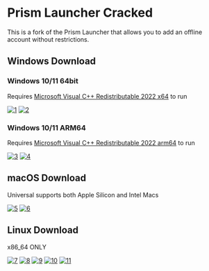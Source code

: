 # Prism Launcher Cracked

This is a fork of the Prism Launcher that allows you to add an offline account without restrictions.

## Windows Download

### Windows 10/11 64bit

Requires [Microsoft Visual C++ Redistributable 2022 x64](https://aka.ms/vs/17/release/vc_redist.x64.exe) to run

[![1]](https://github.com/TheCatRiX/PrismLauncher/releases/download/8.0/PrismLauncher-Windows-MSVC-Setup-8.0.exe) [![2]](https://github.com/TheCatRiX/PrismLauncher/releases/download/8.0/PrismLauncher-Windows-MSVC-Portable-8.0.zip)

### Windows 10/11 ARM64

Requires [Microsoft Visual C++ Redistributable 2022 arm64](https://aka.ms/vs/17/release/vc_redist.arm64.exe) to run

[![3]](https://github.com/TheCatRiX/PrismLauncher/releases/download/8.0/PrismLauncher-Windows-MSVC-arm64-Setup-8.0.exe) [![4]](https://github.com/TheCatRiX/PrismLauncher/releases/download/8.0/PrismLauncher-Windows-MSVC-arm64-Portable-8.0.zip)

## macOS Download

Universal supports both Apple Silicon and Intel Macs

[![5]](https://github.com/TheCatRiX/PrismLauncher/releases/download/8.0/PrismLauncher-macOS-8.0.tar.gz) [![6]](https://github.com/TheCatRiX/PrismLauncher/releases/download/8.0/PrismLauncher-macOS-Legacy-8.0.tar.gz)

## Linux Download

x86_64 ONLY

[![7]](https://github.com/TheCatRiX/PrismLauncher/releases/download/8.0/PrismLauncher-Linux-x86_64.AppImage) [![8]](https://github.com/TheCatRiX/PrismLauncher/releases/download/8.0/PrismLauncher-Linux-Qt5-8.0.tar.gz) [![9]](https://github.com/TheCatRiX/PrismLauncher/releases/download/8.0/PrismLauncher-Linux-Qt5-Portable-8.0.tar.gz) [![10]](https://github.com/TheCatRiX/PrismLauncher/releases/download/8.0/PrismLauncher-Linux-Qt6-8.0.tar.gz) [![11]](https://github.com/TheCatRiX/PrismLauncher/releases/download/8.0/PrismLauncher-Linux-Qt6-Portable-8.0.tar.gz)

[1]: https://img.shields.io/badge/Installer_(.exe)-EF2D5E?style=for-the-badge&logoColor=white&logo=DocuSign
[2]: https://img.shields.io/badge/Portable_(.zip)-EF2D5E?style=for-the-badge&logoColor=white&logo=DocuSign
[3]: https://img.shields.io/badge/Installer_(ARM64)_(.exe)-EF2D5E?style=for-the-badge&logoColor=white&logo=DocuSign
[4]: https://img.shields.io/badge/Portable_(ARM64)_(.zip)-EF2D5E?style=for-the-badge&logoColor=white&logo=DocuSign
[5]: https://img.shields.io/badge/Download_(Universal)-EF2D5E?style=for-the-badge&logoColor=white&logo=DocuSign
[6]: https://img.shields.io/badge/Download_Legacy_(Catalina_or_older)-EF2D5E?style=for-the-badge&logoColor=white&logo=DocuSign
[7]: https://img.shields.io/badge/Download_(AppImage)-EF2D5E?style=for-the-badge&logoColor=white&logo=DocuSign
[8]: https://img.shields.io/badge/Download_(Qt_5,_tar.gz)-EF2D5E?style=for-the-badge&logoColor=white&logo=DocuSign
[9]: https://img.shields.io/badge/Download_Portable_(Qt_5,_tar.gz)-EF2D5E?style=for-the-badge&logoColor=white&logo=DocuSign
[10]: https://img.shields.io/badge/Download_(Qt_6,_tar.gz)-EF2D5E?style=for-the-badge&logoColor=white&logo=DocuSign
[11]: https://img.shields.io/badge/Download_Portable_(Qt_6,_tar.gz)-EF2D5E?style=for-the-badge&logoColor=white&logo=DocuSign
